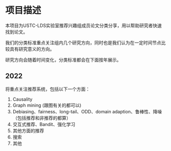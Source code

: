 # 项目描述
本项目为USTC-LDS实验室推荐兴趣组成员论文分类分享，用以帮助研究者快速找到论文。

我们的分类标准重点关注组内几个研究方向，同时也是我们认为在一定时间节点比较具有研究意义的方向。

研究方向会随着时间变化，分类标准都会在下面按年展示。

## 2022
将重点关注推荐系统，包括以下一个方面：
1. Causality 
2. Graph mining (跟图有关的都可以) 
3. Debiasing、fairness、long-tail、ODD、domain adaption、鲁棒性、降噪 （包括推荐和非推荐的都算） 
4. 交互式推荐、Bandit、强化学习
5. 其他方面的推荐
6. 搜索
7. 其他

